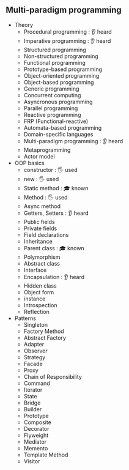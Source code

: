 ## Multi-paradigm programming

- Theory
  - Procedural programming : 👂 heard
  - Imperative programming : 👂 heard
  - Structured programming
  - Non-structured programming
  - Functional programming
  - Prototype-based programming
  - Object-oriented programming
  - Object-based programming
  - Generic programming
  - Concurrent computing
  - Asyncronous programming
  - Parallel programming
  - Reactive programming
  - FRP (Functional-reactive)
  - Automata-based programming
  - Domain-specific languages
  - Multi-paradigm programming : 👂 heard
  - Metaprogramming
  - Actor model
- OOP basics
  - constructor : 🖐️ used
  - new : 🖐️ used
  - Static method : 🎓 known
  - Method : 🖐️ used
  - Async method
  - Getters, Setters : 👂 heard
  - Public fields
  - Private fields
  - Field declarations
  - Inheritance
  - Parent class : 🎓 known
  - Polymorphism
  - Abstract class
  - Interface
  - Encapsulation : 👂 heard
  - Hidden class
  - Object form
  - instance
  - Introspection
  - Reflection
- Patterns
  - Singleton
  - Factory Method
  - Abstract Factory
  - Adapter
  - Observer
  - Strategy
  - Facade
  - Proxy
  - Chain of Responsibility
  - Command
  - Iterator
  - State
  - Bridge
  - Builder
  - Prototype
  - Composite
  - Decorator
  - Flyweight
  - Mediator
  - Memento
  - Template Method
  - Visitor
